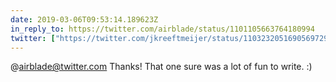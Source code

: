 ```yaml
---
date: 2019-03-06T09:53:14.189623Z
in_reply_to: https://twitter.com/airblade/status/1101105663764180994
twitter: ["https://twitter.com/jkreeftmeijer/status/1103232051690569729"]
---
```

@airblade@twitter.com Thanks! That one sure was a lot of fun to write. :)

